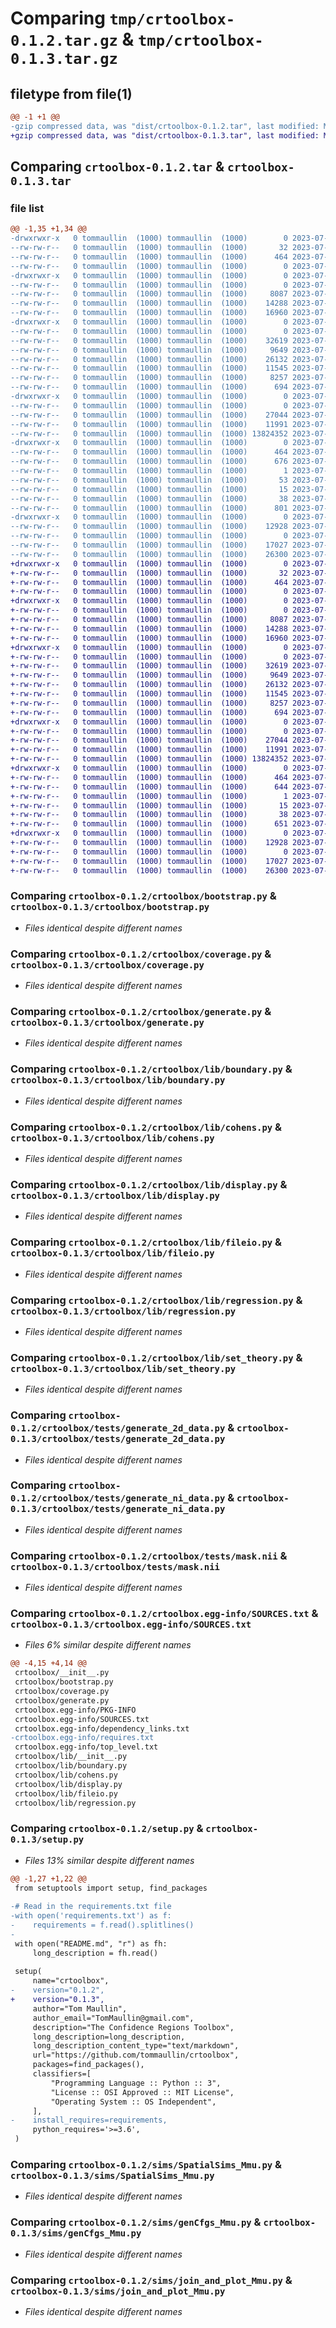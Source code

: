 # Comparing `tmp/crtoolbox-0.1.2.tar.gz` & `tmp/crtoolbox-0.1.3.tar.gz`

## filetype from file(1)

```diff
@@ -1 +1 @@
-gzip compressed data, was "dist/crtoolbox-0.1.2.tar", last modified: Mon Jul  3 14:55:14 2023, max compression
+gzip compressed data, was "dist/crtoolbox-0.1.3.tar", last modified: Mon Jul  3 15:03:47 2023, max compression
```

## Comparing `crtoolbox-0.1.2.tar` & `crtoolbox-0.1.3.tar`

### file list

```diff
@@ -1,35 +1,34 @@
-drwxrwxr-x   0 tommaullin  (1000) tommaullin  (1000)        0 2023-07-03 14:55:14.000000 crtoolbox-0.1.2/
--rw-rw-r--   0 tommaullin  (1000) tommaullin  (1000)       32 2023-07-03 14:33:13.000000 crtoolbox-0.1.2/MANIFEST.in
--rw-rw-r--   0 tommaullin  (1000) tommaullin  (1000)      464 2023-07-03 14:55:14.000000 crtoolbox-0.1.2/PKG-INFO
--rw-rw-r--   0 tommaullin  (1000) tommaullin  (1000)        0 2023-07-03 14:33:13.000000 crtoolbox-0.1.2/README.md
-drwxrwxr-x   0 tommaullin  (1000) tommaullin  (1000)        0 2023-07-03 14:55:14.000000 crtoolbox-0.1.2/crtoolbox/
--rw-rw-r--   0 tommaullin  (1000) tommaullin  (1000)        0 2023-07-03 14:33:13.000000 crtoolbox-0.1.2/crtoolbox/__init__.py
--rw-rw-r--   0 tommaullin  (1000) tommaullin  (1000)     8087 2023-07-03 14:33:13.000000 crtoolbox-0.1.2/crtoolbox/bootstrap.py
--rw-rw-r--   0 tommaullin  (1000) tommaullin  (1000)    14288 2023-07-03 14:33:13.000000 crtoolbox-0.1.2/crtoolbox/coverage.py
--rw-rw-r--   0 tommaullin  (1000) tommaullin  (1000)    16960 2023-07-03 14:33:13.000000 crtoolbox-0.1.2/crtoolbox/generate.py
-drwxrwxr-x   0 tommaullin  (1000) tommaullin  (1000)        0 2023-07-03 14:55:14.000000 crtoolbox-0.1.2/crtoolbox/lib/
--rw-rw-r--   0 tommaullin  (1000) tommaullin  (1000)        0 2023-07-03 14:33:13.000000 crtoolbox-0.1.2/crtoolbox/lib/__init__.py
--rw-rw-r--   0 tommaullin  (1000) tommaullin  (1000)    32619 2023-07-03 14:33:13.000000 crtoolbox-0.1.2/crtoolbox/lib/boundary.py
--rw-rw-r--   0 tommaullin  (1000) tommaullin  (1000)     9649 2023-07-03 14:33:13.000000 crtoolbox-0.1.2/crtoolbox/lib/cohens.py
--rw-rw-r--   0 tommaullin  (1000) tommaullin  (1000)    26132 2023-07-03 14:43:10.000000 crtoolbox-0.1.2/crtoolbox/lib/display.py
--rw-rw-r--   0 tommaullin  (1000) tommaullin  (1000)    11545 2023-07-03 14:33:13.000000 crtoolbox-0.1.2/crtoolbox/lib/fileio.py
--rw-rw-r--   0 tommaullin  (1000) tommaullin  (1000)     8257 2023-07-03 14:33:13.000000 crtoolbox-0.1.2/crtoolbox/lib/regression.py
--rw-rw-r--   0 tommaullin  (1000) tommaullin  (1000)      694 2023-07-03 14:33:13.000000 crtoolbox-0.1.2/crtoolbox/lib/set_theory.py
-drwxrwxr-x   0 tommaullin  (1000) tommaullin  (1000)        0 2023-07-03 14:55:14.000000 crtoolbox-0.1.2/crtoolbox/tests/
--rw-rw-r--   0 tommaullin  (1000) tommaullin  (1000)        0 2023-07-03 14:33:13.000000 crtoolbox-0.1.2/crtoolbox/tests/__init__.py
--rw-rw-r--   0 tommaullin  (1000) tommaullin  (1000)    27044 2023-07-03 14:33:13.000000 crtoolbox-0.1.2/crtoolbox/tests/generate_2d_data.py
--rw-rw-r--   0 tommaullin  (1000) tommaullin  (1000)    11991 2023-07-03 14:33:13.000000 crtoolbox-0.1.2/crtoolbox/tests/generate_ni_data.py
--rw-rw-r--   0 tommaullin  (1000) tommaullin  (1000) 13824352 2023-07-03 14:33:13.000000 crtoolbox-0.1.2/crtoolbox/tests/mask.nii
-drwxrwxr-x   0 tommaullin  (1000) tommaullin  (1000)        0 2023-07-03 14:55:14.000000 crtoolbox-0.1.2/crtoolbox.egg-info/
--rw-rw-r--   0 tommaullin  (1000) tommaullin  (1000)      464 2023-07-03 14:55:14.000000 crtoolbox-0.1.2/crtoolbox.egg-info/PKG-INFO
--rw-rw-r--   0 tommaullin  (1000) tommaullin  (1000)      676 2023-07-03 14:55:14.000000 crtoolbox-0.1.2/crtoolbox.egg-info/SOURCES.txt
--rw-rw-r--   0 tommaullin  (1000) tommaullin  (1000)        1 2023-07-03 14:55:14.000000 crtoolbox-0.1.2/crtoolbox.egg-info/dependency_links.txt
--rw-rw-r--   0 tommaullin  (1000) tommaullin  (1000)       53 2023-07-03 14:55:14.000000 crtoolbox-0.1.2/crtoolbox.egg-info/requires.txt
--rw-rw-r--   0 tommaullin  (1000) tommaullin  (1000)       15 2023-07-03 14:55:14.000000 crtoolbox-0.1.2/crtoolbox.egg-info/top_level.txt
--rw-rw-r--   0 tommaullin  (1000) tommaullin  (1000)       38 2023-07-03 14:55:14.000000 crtoolbox-0.1.2/setup.cfg
--rw-rw-r--   0 tommaullin  (1000) tommaullin  (1000)      801 2023-07-03 14:54:07.000000 crtoolbox-0.1.2/setup.py
-drwxrwxr-x   0 tommaullin  (1000) tommaullin  (1000)        0 2023-07-03 14:55:14.000000 crtoolbox-0.1.2/sims/
--rw-rw-r--   0 tommaullin  (1000) tommaullin  (1000)    12928 2023-07-03 14:33:06.000000 crtoolbox-0.1.2/sims/SpatialSims_Mmu.py
--rw-rw-r--   0 tommaullin  (1000) tommaullin  (1000)        0 2023-07-03 14:33:06.000000 crtoolbox-0.1.2/sims/__init__.py
--rw-rw-r--   0 tommaullin  (1000) tommaullin  (1000)    17027 2023-07-03 14:33:06.000000 crtoolbox-0.1.2/sims/genCfgs_Mmu.py
--rw-rw-r--   0 tommaullin  (1000) tommaullin  (1000)    26300 2023-07-03 14:33:06.000000 crtoolbox-0.1.2/sims/join_and_plot_Mmu.py
+drwxrwxr-x   0 tommaullin  (1000) tommaullin  (1000)        0 2023-07-03 15:03:47.000000 crtoolbox-0.1.3/
+-rw-rw-r--   0 tommaullin  (1000) tommaullin  (1000)       32 2023-07-03 14:33:13.000000 crtoolbox-0.1.3/MANIFEST.in
+-rw-rw-r--   0 tommaullin  (1000) tommaullin  (1000)      464 2023-07-03 15:03:47.000000 crtoolbox-0.1.3/PKG-INFO
+-rw-rw-r--   0 tommaullin  (1000) tommaullin  (1000)        0 2023-07-03 14:33:13.000000 crtoolbox-0.1.3/README.md
+drwxrwxr-x   0 tommaullin  (1000) tommaullin  (1000)        0 2023-07-03 15:03:47.000000 crtoolbox-0.1.3/crtoolbox/
+-rw-rw-r--   0 tommaullin  (1000) tommaullin  (1000)        0 2023-07-03 14:33:13.000000 crtoolbox-0.1.3/crtoolbox/__init__.py
+-rw-rw-r--   0 tommaullin  (1000) tommaullin  (1000)     8087 2023-07-03 14:33:13.000000 crtoolbox-0.1.3/crtoolbox/bootstrap.py
+-rw-rw-r--   0 tommaullin  (1000) tommaullin  (1000)    14288 2023-07-03 14:33:13.000000 crtoolbox-0.1.3/crtoolbox/coverage.py
+-rw-rw-r--   0 tommaullin  (1000) tommaullin  (1000)    16960 2023-07-03 14:33:13.000000 crtoolbox-0.1.3/crtoolbox/generate.py
+drwxrwxr-x   0 tommaullin  (1000) tommaullin  (1000)        0 2023-07-03 15:03:47.000000 crtoolbox-0.1.3/crtoolbox/lib/
+-rw-rw-r--   0 tommaullin  (1000) tommaullin  (1000)        0 2023-07-03 14:33:13.000000 crtoolbox-0.1.3/crtoolbox/lib/__init__.py
+-rw-rw-r--   0 tommaullin  (1000) tommaullin  (1000)    32619 2023-07-03 14:33:13.000000 crtoolbox-0.1.3/crtoolbox/lib/boundary.py
+-rw-rw-r--   0 tommaullin  (1000) tommaullin  (1000)     9649 2023-07-03 14:33:13.000000 crtoolbox-0.1.3/crtoolbox/lib/cohens.py
+-rw-rw-r--   0 tommaullin  (1000) tommaullin  (1000)    26132 2023-07-03 14:43:10.000000 crtoolbox-0.1.3/crtoolbox/lib/display.py
+-rw-rw-r--   0 tommaullin  (1000) tommaullin  (1000)    11545 2023-07-03 14:33:13.000000 crtoolbox-0.1.3/crtoolbox/lib/fileio.py
+-rw-rw-r--   0 tommaullin  (1000) tommaullin  (1000)     8257 2023-07-03 14:33:13.000000 crtoolbox-0.1.3/crtoolbox/lib/regression.py
+-rw-rw-r--   0 tommaullin  (1000) tommaullin  (1000)      694 2023-07-03 14:33:13.000000 crtoolbox-0.1.3/crtoolbox/lib/set_theory.py
+drwxrwxr-x   0 tommaullin  (1000) tommaullin  (1000)        0 2023-07-03 15:03:47.000000 crtoolbox-0.1.3/crtoolbox/tests/
+-rw-rw-r--   0 tommaullin  (1000) tommaullin  (1000)        0 2023-07-03 14:33:13.000000 crtoolbox-0.1.3/crtoolbox/tests/__init__.py
+-rw-rw-r--   0 tommaullin  (1000) tommaullin  (1000)    27044 2023-07-03 14:33:13.000000 crtoolbox-0.1.3/crtoolbox/tests/generate_2d_data.py
+-rw-rw-r--   0 tommaullin  (1000) tommaullin  (1000)    11991 2023-07-03 14:33:13.000000 crtoolbox-0.1.3/crtoolbox/tests/generate_ni_data.py
+-rw-rw-r--   0 tommaullin  (1000) tommaullin  (1000) 13824352 2023-07-03 14:33:13.000000 crtoolbox-0.1.3/crtoolbox/tests/mask.nii
+drwxrwxr-x   0 tommaullin  (1000) tommaullin  (1000)        0 2023-07-03 15:03:47.000000 crtoolbox-0.1.3/crtoolbox.egg-info/
+-rw-rw-r--   0 tommaullin  (1000) tommaullin  (1000)      464 2023-07-03 15:03:47.000000 crtoolbox-0.1.3/crtoolbox.egg-info/PKG-INFO
+-rw-rw-r--   0 tommaullin  (1000) tommaullin  (1000)      644 2023-07-03 15:03:47.000000 crtoolbox-0.1.3/crtoolbox.egg-info/SOURCES.txt
+-rw-rw-r--   0 tommaullin  (1000) tommaullin  (1000)        1 2023-07-03 15:03:47.000000 crtoolbox-0.1.3/crtoolbox.egg-info/dependency_links.txt
+-rw-rw-r--   0 tommaullin  (1000) tommaullin  (1000)       15 2023-07-03 15:03:47.000000 crtoolbox-0.1.3/crtoolbox.egg-info/top_level.txt
+-rw-rw-r--   0 tommaullin  (1000) tommaullin  (1000)       38 2023-07-03 15:03:47.000000 crtoolbox-0.1.3/setup.cfg
+-rw-rw-r--   0 tommaullin  (1000) tommaullin  (1000)      651 2023-07-03 15:03:40.000000 crtoolbox-0.1.3/setup.py
+drwxrwxr-x   0 tommaullin  (1000) tommaullin  (1000)        0 2023-07-03 15:03:47.000000 crtoolbox-0.1.3/sims/
+-rw-rw-r--   0 tommaullin  (1000) tommaullin  (1000)    12928 2023-07-03 14:33:06.000000 crtoolbox-0.1.3/sims/SpatialSims_Mmu.py
+-rw-rw-r--   0 tommaullin  (1000) tommaullin  (1000)        0 2023-07-03 14:33:06.000000 crtoolbox-0.1.3/sims/__init__.py
+-rw-rw-r--   0 tommaullin  (1000) tommaullin  (1000)    17027 2023-07-03 14:33:06.000000 crtoolbox-0.1.3/sims/genCfgs_Mmu.py
+-rw-rw-r--   0 tommaullin  (1000) tommaullin  (1000)    26300 2023-07-03 14:33:06.000000 crtoolbox-0.1.3/sims/join_and_plot_Mmu.py
```

### Comparing `crtoolbox-0.1.2/crtoolbox/bootstrap.py` & `crtoolbox-0.1.3/crtoolbox/bootstrap.py`

 * *Files identical despite different names*

### Comparing `crtoolbox-0.1.2/crtoolbox/coverage.py` & `crtoolbox-0.1.3/crtoolbox/coverage.py`

 * *Files identical despite different names*

### Comparing `crtoolbox-0.1.2/crtoolbox/generate.py` & `crtoolbox-0.1.3/crtoolbox/generate.py`

 * *Files identical despite different names*

### Comparing `crtoolbox-0.1.2/crtoolbox/lib/boundary.py` & `crtoolbox-0.1.3/crtoolbox/lib/boundary.py`

 * *Files identical despite different names*

### Comparing `crtoolbox-0.1.2/crtoolbox/lib/cohens.py` & `crtoolbox-0.1.3/crtoolbox/lib/cohens.py`

 * *Files identical despite different names*

### Comparing `crtoolbox-0.1.2/crtoolbox/lib/display.py` & `crtoolbox-0.1.3/crtoolbox/lib/display.py`

 * *Files identical despite different names*

### Comparing `crtoolbox-0.1.2/crtoolbox/lib/fileio.py` & `crtoolbox-0.1.3/crtoolbox/lib/fileio.py`

 * *Files identical despite different names*

### Comparing `crtoolbox-0.1.2/crtoolbox/lib/regression.py` & `crtoolbox-0.1.3/crtoolbox/lib/regression.py`

 * *Files identical despite different names*

### Comparing `crtoolbox-0.1.2/crtoolbox/lib/set_theory.py` & `crtoolbox-0.1.3/crtoolbox/lib/set_theory.py`

 * *Files identical despite different names*

### Comparing `crtoolbox-0.1.2/crtoolbox/tests/generate_2d_data.py` & `crtoolbox-0.1.3/crtoolbox/tests/generate_2d_data.py`

 * *Files identical despite different names*

### Comparing `crtoolbox-0.1.2/crtoolbox/tests/generate_ni_data.py` & `crtoolbox-0.1.3/crtoolbox/tests/generate_ni_data.py`

 * *Files identical despite different names*

### Comparing `crtoolbox-0.1.2/crtoolbox/tests/mask.nii` & `crtoolbox-0.1.3/crtoolbox/tests/mask.nii`

 * *Files identical despite different names*

### Comparing `crtoolbox-0.1.2/crtoolbox.egg-info/SOURCES.txt` & `crtoolbox-0.1.3/crtoolbox.egg-info/SOURCES.txt`

 * *Files 6% similar despite different names*

```diff
@@ -4,15 +4,14 @@
 crtoolbox/__init__.py
 crtoolbox/bootstrap.py
 crtoolbox/coverage.py
 crtoolbox/generate.py
 crtoolbox.egg-info/PKG-INFO
 crtoolbox.egg-info/SOURCES.txt
 crtoolbox.egg-info/dependency_links.txt
-crtoolbox.egg-info/requires.txt
 crtoolbox.egg-info/top_level.txt
 crtoolbox/lib/__init__.py
 crtoolbox/lib/boundary.py
 crtoolbox/lib/cohens.py
 crtoolbox/lib/display.py
 crtoolbox/lib/fileio.py
 crtoolbox/lib/regression.py
```

### Comparing `crtoolbox-0.1.2/setup.py` & `crtoolbox-0.1.3/setup.py`

 * *Files 13% similar despite different names*

```diff
@@ -1,27 +1,22 @@
 from setuptools import setup, find_packages
 
-# Read in the requirements.txt file
-with open('requirements.txt') as f:
-    requirements = f.read().splitlines()
-
 with open("README.md", "r") as fh:
     long_description = fh.read()
 
 setup(
     name="crtoolbox",
-    version="0.1.2",
+    version="0.1.3",
     author="Tom Maullin",
     author_email="TomMaullin@gmail.com",
     description="The Confidence Regions Toolbox",
     long_description=long_description,
     long_description_content_type="text/markdown",
     url="https://github.com/tommaullin/crtoolbox",
     packages=find_packages(),
     classifiers=[
         "Programming Language :: Python :: 3",
         "License :: OSI Approved :: MIT License",
         "Operating System :: OS Independent",
     ],
-    install_requires=requirements, 
     python_requires='>=3.6',
 )
```

### Comparing `crtoolbox-0.1.2/sims/SpatialSims_Mmu.py` & `crtoolbox-0.1.3/sims/SpatialSims_Mmu.py`

 * *Files identical despite different names*

### Comparing `crtoolbox-0.1.2/sims/genCfgs_Mmu.py` & `crtoolbox-0.1.3/sims/genCfgs_Mmu.py`

 * *Files identical despite different names*

### Comparing `crtoolbox-0.1.2/sims/join_and_plot_Mmu.py` & `crtoolbox-0.1.3/sims/join_and_plot_Mmu.py`

 * *Files identical despite different names*

